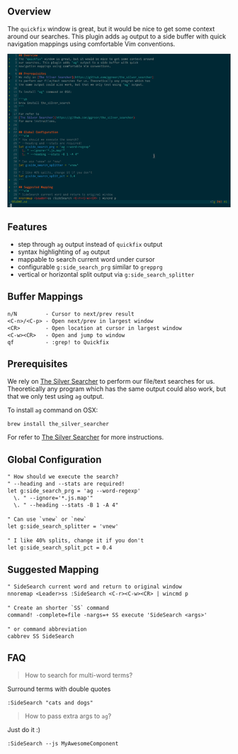 ## Overview
The `quickfix` window is great, but it would be nice to get some context around
our searches. This plugin adds `ag` output to a side buffer with quick
navigation mappings using comfortable Vim conventions.

![Simple Demo](side-search-demo.gif)

## Features
- step through `ag` output instead of `quickfix` output
- syntax highlighting of `ag` output
- mappable to search current word under cursor
- configurable `g:side_search_prg` similar to `grepprg`
- vertical or horizontal split output via `g:side_search_splitter`

## Buffer Mappings
```
n/N         - Cursor to next/prev result
<C-n>/<C-p> - Open next/prev in largest window
<CR>        - Open location at cursor in largest window
<C-w><CR>   - Open and jump to window
qf          - :grep! to Quickfix
```

## Prerequisites
We rely on [The Silver Searcher](https://github.com/ggreer/the_silver_searcher)
to perform our file/text searches for us. Theoretically any program which has
the same output could also work, but that we only test using `ag` output.

To install `ag` command on OSX:

```sh
brew install the_silver_searcher
```

For refer to
[The Silver Searcher](https://github.com/ggreer/the_silver_searcher)
for more instructions.


## Global Configuration
```vim
" How should we execute the search?
" --heading and --stats are required!
let g:side_search_prg = 'ag --word-regexp'
  \. " --ignore='*.js.map'"
  \. " --heading --stats -B 1 -A 4"

" Can use `vnew` or `new`
let g:side_search_splitter = 'vnew'

" I like 40% splits, change it if you don't
let g:side_search_split_pct = 0.4
```

## Suggested Mapping
```vim
" SideSearch current word and return to original window
nnoremap <Leader>ss :SideSearch <C-r><C-w><CR> | wincmd p

" Create an shorter `SS` command
command! -complete=file -nargs=+ SS execute 'SideSearch <args>'

" or command abbreviation
cabbrev SS SideSearch
```

## FAQ

> How to search for multi-word terms?

Surround terms with double quotes

```
:SideSearch "cats and dogs"
```

> How to pass extra args to `ag`?

Just do it :)
```
:SideSearch --js MyAwesomeComponent
```
